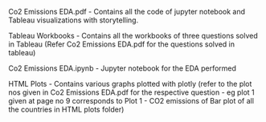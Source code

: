 Co2 Emissions EDA.pdf - Contains all the code of jupyter notebook and Tableau visualizations 
				with storytelling.

Tableau Workbooks - Contains all the workbooks of three questions solved in Tableau (Refer Co2 Emissions EDA.pdf
		        for the questions solved in tableau)

Co2 Emissions EDA.ipynb - Jupyter notebook for the EDA performed

HTML Plots - Contains various graphs plotted with plotly (refer to the plot nos given in Co2 Emissions EDA.pdf for
 		the respective question - eg plot 1 given at page no 9 corresponds to 
		Plot 1 - CO2 emissions of Bar plot of all the countries in HTML plots folder)

